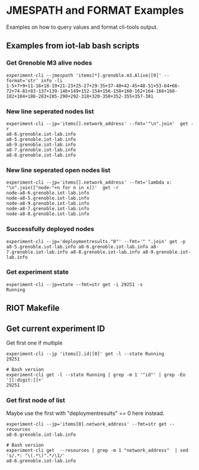 JMESPATH and FORMAT Examples
============================


Examples on how to query values and format cli-tools output.


Examples from iot-lab bash scripts
----------------------------------

### Get Grenoble M3 alive nodes ###

    experiment-cli --jmespath 'items[*].grenoble.m3.Alive|[0]' --format='str' info -li
    1-5+7+9+11-16+18-19+21-23+25-27+29-35+37-40+42-45+48-51+53-64+66-72+74-81+83-137+139-146+149+152-154+156-158+160-162+164-166+168-182+184+186-283+285-290+292-318+320-350+352-355+357-381


### New line seperated nodes list ###

    experiment-cli --jp='items[].network_address' --fmt='"\n".join'  get -r
    a8-6.grenoble.iot-lab.info
    a8-5.grenoble.iot-lab.info
    a8-9.grenoble.iot-lab.info
    a8-7.grenoble.iot-lab.info
    a8-8.grenoble.iot-lab.info


### New line seperated open nodes list ###

    experiment-cli --jp='items[].network_address' --fmt='lambda x: "\n".join(["node-"+n for n in x])'  get -r
    node-a8-6.grenoble.iot-lab.info
    node-a8-5.grenoble.iot-lab.info
    node-a8-9.grenoble.iot-lab.info
    node-a8-7.grenoble.iot-lab.info
    node-a8-8.grenoble.iot-lab.info


### Successfully deployed nodes ###

    experiment-cli --jp='deploymentresults."0"' --fmt='" ".join' get -p
    a8-5.grenoble.iot-lab.info a8-6.grenoble.iot-lab.info a8-7.grenoble.iot-lab.info a8-8.grenoble.iot-lab.info a8-9.grenoble.iot-lab.info


### Get experiment state ###

    experiment-cli --jp=state --fmt=str get -i 29251 -s
    Running


RIOT Makefile
-------------

Get current experiment ID
-------------------------

Get first one if multiple

    experiment-cli --jp 'items[].id|[0]' get -l --state Running
    29251

    # Bash version
    experiment-cli get -l --state Running | grep -m 1 '"id"' | grep -Eo '[[:digit:]]+'
    29251



### Get first node of list ###

Maybe use the first with "deploymentresults" == 0 here instead.

    experiment-cli --jp='items[0].network_address' --fmt=str get --resources
    a8-6.grenoble.iot-lab.info

    # Bash version
    experiment-cli get  --resources | grep -m 1 "network_address"  | sed 's/.*: "\(.*\)".*/\1/'
    a8-6.grenoble.iot-lab.info

